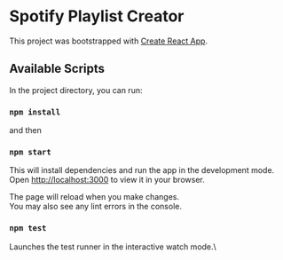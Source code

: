 # Spotify Playlist Creator

This project was bootstrapped with [Create React App](https://github.com/facebook/create-react-app).

## Available Scripts

In the project directory, you can run:

### `npm install`
and then
### `npm start`

This will install dependencies and run the app in the development mode.\
Open [http://localhost:3000](http://localhost:3000) to view it in your browser.

The page will reload when you make changes.\
You may also see any lint errors in the console.

### `npm test`

Launches the test runner in the interactive watch mode.\


